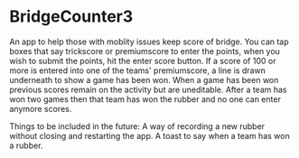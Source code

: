 # BridgeCounter3
An app to help those with moblity issues keep score of bridge.
You can tap boxes that say trickscore or premiumscore to enter the points, 
when you wish to submit the points, hit the enter score button.
If a score of 100 or more is entered into one of the teams' premiumscore, a line is drawn 
underneath to show a game has been won.
When a game has been won previous scores remain on the activity but are uneditable.
After a team has won two games then that team has won the rubber and no one can enter anymore scores.


Things to be included in the future:
 A way of recording a new rubber without closing and restarting the app.
A toast to say when a team has won a rubber.
